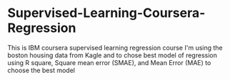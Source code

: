 # Supervised-Learning-Coursera-Regression
This is IBM coursera supervised learning regression course
I'm using the boston housing data from Kagle and to chose best model of regression using R square, Square mean error (SMAE), and Mean Error (MAE) to choose the best model
